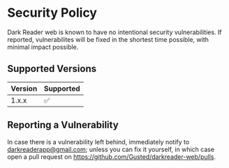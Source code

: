 # Security Policy

Dark Reader web is known to have no intentional security vulnerabilities.
If reported, vulnerabilites will be fixed in the shortest time possible,
with minimal impact possible.

## Supported Versions

| Version | Supported          |
| ------- | ------------------ |
| 1.x.x   | :white_check_mark: |

## Reporting a Vulnerability

In case there is a vulnerability left behind, immediately notify
to <darkreaderapp@gmail.com>; unless you can fix it yourself,
in which case open a pull request on
<https://github.com/Gusted/darkreader-web/pulls>.
